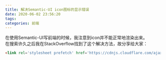 ```yaml
---
title: 解决Semantic-UI icon图标的显示错误
date: 2020-06-02 23:56:20
tags: 
categories: 前端
---
```


<!--more-->

在使用Semantic-UI写前端的时候，我注意到icon并不能正常地渲染出来。  
在搜索许久之后我在StackOverflow找到了这个解决方法，故分享给大家：

```html
<link rel='stylesheet prefetch' href='https://cdnjs.cloudflare.com/ajax/libs/semantic-ui/2.1.8/components/icon.min.css'>
```